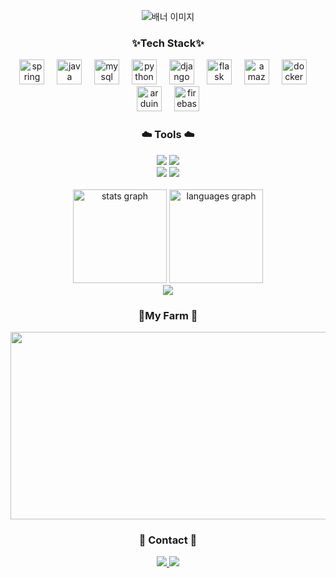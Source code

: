 <p align="center">
  <img src="https://github.com/user-attachments/assets/2362ee1a-29ec-4d71-bc7e-4ab0de99e8bb" alt="배너 이미지">
</p>


<!--내용 부분-->
<h3 align="center"> ✨Tech Stack✨ </h3>
<div align="center">
  <img src="https://cdn.jsdelivr.net/gh/devicons/devicon/icons/spring/spring-original.svg" height="40" alt="spring logo"  />
  <img width="12" />
  <img src="https://cdn.jsdelivr.net/gh/devicons/devicon/icons/java/java-original.svg" height="40" alt="java logo"  />
  <img width="12" />
  <img src="https://cdn.jsdelivr.net/gh/devicons/devicon/icons/mysql/mysql-original.svg" height="40" alt="mysql logo"  />
  <img width="12" />
  <img src="https://cdn.jsdelivr.net/gh/devicons/devicon/icons/python/python-original.svg" height="40" alt="python logo"  />
  <img width="12" />
  <img src="https://cdn.jsdelivr.net/gh/devicons/devicon/icons/django/django-plain.svg" height="40" alt="django logo"  />
  <img width="12" />
  <img src="https://cdn.jsdelivr.net/gh/devicons/devicon/icons/flask/flask-original.svg" height="40" alt="flask logo"  />
  <img width="12" />
  <img src="https://cdn.jsdelivr.net/gh/devicons/devicon/icons/amazonwebservices/amazonwebservices-line-wordmark.svg" height="40" alt="amazonwebservices logo"  />
  <img width="12" />
  <img src="https://cdn.jsdelivr.net/gh/devicons/devicon/icons/docker/docker-original.svg" height="40" alt="docker logo"  />
  <img width="12" />
  <img src="https://cdn.jsdelivr.net/gh/devicons/devicon/icons/arduino/arduino-original.svg" height="40" alt="arduino logo"  />
  <img width="12" />
  <img src="https://cdn.jsdelivr.net/gh/devicons/devicon/icons/firebase/firebase-plain.svg" height="40" alt="firebase logo"  />
</div>


<h3 align="center"> ☁️ Tools ☁️ </h3>
<div align="center">
  <img src="https://img.shields.io/badge/git-F05033.svg?style=for-the-badge&logo=git&logoColor=white" />
  <img src="https://img.shields.io/badge/github-181717.svg?style=for-the-badge&logo=github&logoColor=white" />
  <br>
  <img src="https://img.shields.io/badge/Notion-F3F3F3.svg?style=for-the-badge&logo=notion&logoColor=black" />
  <img src="https://img.shields.io/badge/Slack-4A154B.svg?&style=for-the-badge&logo=slack&logoColor=white" />
</div>

<br>

<div align="center">
  <img src="https://github-readme-stats.vercel.app/api?username=SRASONY&hide_title=false&hide_rank=false&show_icons=true&include_all_commits=true&count_private=true&disable_animations=false&theme=dracula&locale=en&hide_border=false" height="150" alt="stats graph"  />
  <img src="https://github-readme-stats.vercel.app/api/top-langs?username=SRASONY&locale=en&hide_title=false&layout=compact&card_width=320&langs_count=5&theme=dracula&hide_border=false" height="150" alt="languages graph"  />
</div>

<div align="center">
  <img src="https://profile-counter.glitch.me/SRAS/count.svg?"  />
</div>


<h3 align="center"> 🐶My Farm 🐶</h3>
<div align="center">
  <a href="https://www.gitanimals.org/en_US?utm_medium=image&utm_source=SRASONY&utm_content=farm">
  <img
    src="https://render.gitanimals.org/farms/SRASONY"
    width="600"
    height="300"
  />
  </a>
</div>

<h3 align="center">💌 Contact 💌</h3>
<div align="center">
  <a href="https://velog.io/@srasony/posts">
    <img src="https://img.shields.io/badge/Velog-1EBC8F?style=for-the-badge&logo=velog&logoColor=white" />
  </a>
  <a href="leeseula0123@gmail.com">
    <img
      src="https://img.shields.io/badge/leeseula0123@gmail.com-D14836?style=for-the-badge&logo=gmail&logoColor=white"/>
  </a>
</div>

